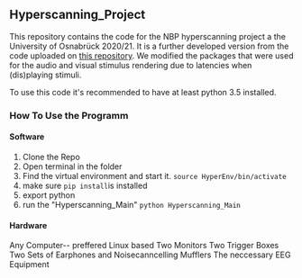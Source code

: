## Hyperscanning_Project

This repository contains the code for the NBP hyperscanning project a the University of Osnabrück 2020/21.
It is a further developed version from the code uploaded on [this repository](https://github.com/DiGyt/NBP_Hyperscanning). We modified the packages that were used for the audio and visual stimulus rendering due to latencies when (dis)playing stimuli.

To use this code it's recommended to have at least python 3.5 installed.

### How To Use the Programm ###

#### Software
1. Clone the Repo
2. Open terminal in the folder
3. Find the virtual environment and start it. `source HyperEnv/bin/activate`
4. make sure `pip install`is installed
5. export python
6. run the "Hyperscanning_Main" `python Hyperscanning_Main`

#### Hardware

Any Computer-- preffered Linux based
Two Monitors
Two Trigger Boxes
Two Sets of Earphones and Noisecanncelling Mufflers
The neccessary EEG Equipment
